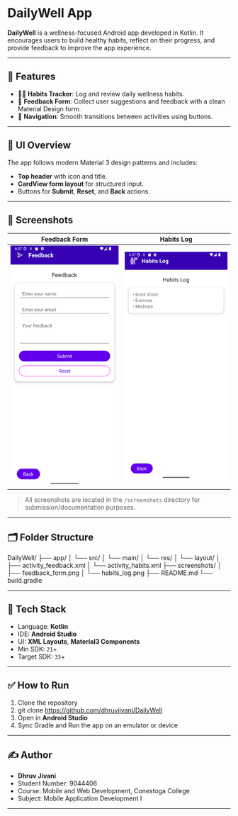 # DailyWell App

**DailyWell** is a wellness-focused Android app developed in Kotlin. It encourages users to build healthy habits, reflect on their progress, and provide feedback to improve the app experience.

---

## 📱 Features

- 🧘‍♀️ **Habits Tracker**: Log and review daily wellness habits.
- 💬 **Feedback Form**: Collect user suggestions and feedback with a clean Material Design form.
- 🧭 **Navigation**: Smooth transitions between activities using buttons.

---

## 🎨 UI Overview

The app follows modern Material 3 design patterns and includes:

- **Top header** with icon and title.
- **CardView form layout** for structured input.
- Buttons for **Submit**, **Reset**, and **Back** actions.

---

## 📸 Screenshots

| Feedback Form | Habits Log |
|---------------|-------------|
| ![Feedback Form](screenshots/feedback_form.png) | ![Habits Log](screenshots/habits_log.png) |

> All screenshots are located in the `/screenshots` directory for submission/documentation purposes.

---

## 🗂️ Folder Structure

DailyWell/
├── app/
│ └── src/
│ └── main/
│ └── res/
│ └── layout/
│ ├── activity_feedback.xml
│ └── activity_habits.xml
├── screenshots/
│ ├── feedback_form.png
│ └── habits_log.png
├── README.md
└── build.gradle


---

## 🔧 Tech Stack

- Language: **Kotlin**
- IDE: **Android Studio**
- UI: **XML Layouts**, **Material3 Components**
- Min SDK: `21`+
- Target SDK: `33`+

---

## ✅ How to Run

1. Clone the repository
2. git clone https://github.com/dhruvjivani/DailyWell
3. Open in **Android Studio**
4. Sync Gradle and Run the app on an emulator or device

---

## ✍️ Author

- **Dhruv Jivani**
- Student Number: 9044406
- Course: Mobile and Web Development, Conestoga College
- Subject: Mobile Application Development I

---


